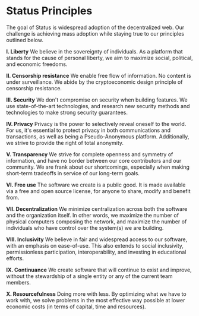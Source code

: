 # Status Principles

The goal of Status is widespread adoption of the decentralized web. Our challenge is achieving mass adoption while staying true to our principles outlined below.

**I. Liberty**
We believe in the sovereignty of individuals. As a platform that stands for the cause of personal liberty, we aim to maximize social, political, and economic freedoms.

**II. Censorship resistance**
We enable free flow of information. No content is under surveillance. We abide
by the cryptoeconomic design principle of censorship resistance.

**III. Security**
We don't compromise on security when building features. We use state-of-the-art technologies, and research new security methods and technologies to make strong security guarantees.

**IV. Privacy**
Privacy is the power to selectively reveal oneself to the world. For us, it's essential to protect privacy in both communications and transactions, as well as being a Pseudo-Anonymous platform. Additionally, we strive to provide the right of total anonymity.

**V. Transparency**
We strive for complete openness and symmetry of information, and have no border between our core contributors and our community. We are frank about our shortcomings, especially when making short-term tradeoffs in service of our long-term goals.

**VI. Free use**
The software we create is a public good. It is made available via a free and open source license, for anyone to share, modify and benefit from.

**VII. Decentralization**
We minimize centralization across both the software and the organization itself. In other words, we maximize the number of physical computers composing the network, and maximize the number of individuals who have control over the system(s) we are building.

**VIII. Inclusivity**
We believe in fair and widespread access to our software, with an emphasis on ease-of-use. This also extends to social inclusivity, permissionless participation, interoperability, and investing in educational efforts.

**IX. Continuance**
We create software that will continue to exist and improve, without the stewardship of a single entity or any of the current team members.

**X. Resourcefulness**
Doing more with less. By optimizing what we have to work with, we solve problems in the most effective way possible at lower economic costs (in terms of capital, time and resources).
